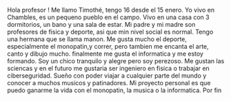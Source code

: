 Hola profesor !
Me llamo Timothé, tengo 16 desde el 15 enero. Yo vivo en Chambles, es un pequeno pueblo en el campo. Vivo en una casa con 3 dormitorios, un bano y una sala de estar. Mi padre y mi madre son profesores de fisica y deporte, asi que min nivel social es normal. Tengo una hermana que se llama manon. Me gusta mucho el deporte, especialmente el monopatin,y correr, pero tambien me encanta el arte, canto y dibujo mucho. finalmente me gusta el informatica y me estoy formando. Soy un chico tranquilo y  alegre pero soy perezoso. Me gustan las sciencas y en el futuro me gustaria ser ingeniero en fisica o trabajar en ciberseguridad. Sueño con poder viajar a cualquier parte del mundo y conocer a muchos musicos y patinadores. Mi proyecto personal es que puedo ganarme la vida con el monopatin, la musica o la informatica. Por fin 